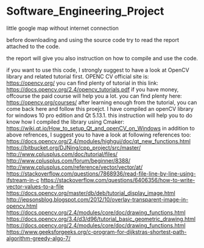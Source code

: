 # Software_Engineering_Project
little google map without internet connection

before downloading and using the source code try to read the report attached to the code.

the report will give you also instruction on how to compile and use the code.

if you want to use this code, I strongly suggest to have a look at OpenCV library and related tutorial first.
OPENC CV official site is: https://opencv.org/
you can find plenty of tutorial in this link: https://docs.opencv.org/2.4/opencv_tutorials.pdf
if you have money, offcourse the paid course will help you a lot. you can find plenty here: https://opencv.org/courses/
after learning enough from the tutorial, you can come back here and follow this proejct.
I have compiled an openCV library for windows 10 pro edition and Qt 5.13.1. 
this instruction will help you to do know how I compiled the library using Cmaker: 
https://wiki.qt.io/How_to_setup_Qt_and_openCV_on_Windows 
in addition to above refrences, I suggest you to have a look at following references too:
https://docs.opencv.org/2.4/modules/highgui/doc/qt_new_functions.html 
https://bitbucket.org/DJNing/cpp_project/src/master/ 
http://www.cplusplus.com/doc/tutorial/files/
http://www.cplusplus.com/forum/beginner/8388/
http://www.cplusplus.com/reference/vector/vector/at/
https://stackoverflow.com/questions/7868936/read-file-line-by-line-using-ifstream-in-c
https://stackoverflow.com/questions/6406356/how-to-write-vector-values-to-a-file
https://docs.opencv.org/master/db/deb/tutorial_display_image.html
http://jepsonsblog.blogspot.com/2012/10/overlay-transparent-image-in-opencv.html
https://docs.opencv.org/2.4/modules/core/doc/drawing_functions.html
https://docs.opencv.org/3.4/d3/d96/tutorial_basic_geometric_drawing.html
https://docs.opencv.org/2.4/modules/core/doc/drawing_functions.html
https://www.geeksforgeeks.org/c-program-for-dijkstras-shortest-path-algorithm-greedy-algo-7/
